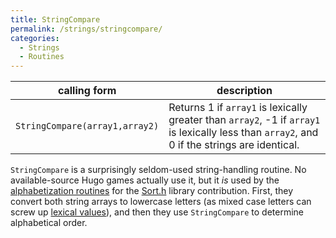 ```yaml
---
title: StringCompare
permalink: /strings/stringcompare/
categories: 
  - Strings
  - Routines
---
```


| calling form                   | description               |
|--------------------------------|---------------------------|
| `StringCompare(array1,array2)` | Returns 1 if `array1` is lexically greater than `array2`, -1 if `array1` is lexically less than `array2`, and 0 if the strings are identical. |

`StringCompare` is a surprisingly seldom-used string-handling routine.
No available-source Hugo games actually use it, but it *is* used by the
[alphabetization routines](/contributions/sort.h/) for
the [Sort.h](/contributions/sort.h/) library contribution. First, they
convert both string arrays to lowercase letters (as mixed case letters
can screw up [lexical values](/strings/ascii-values/)), and then they
use `StringCompare` to determine alphabetical order.
